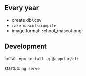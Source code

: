 ## Every year

- create db/<year>.csv
- `rake mascots:compile`
- image format: school_mascot.png

## Development

install: `npm install -g @angular/cli`

startup: `ng serve`
